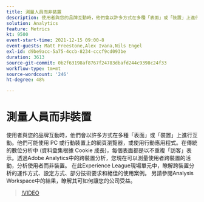 ```yaml
---
title: 測量人員而非裝置
description: 使用者與您的品牌互動時，他們會以許多方式在多種「表面」或「裝置」上進行互動。他們可能使用 PC 或行動裝置上的網頁瀏覽器，或使用行動應用程式。在傳統的數位分析中 (資料彙集根據 Cookie 成長)，每個表面都是以不重複「訪客」表示。透過Adobe Analytics中的跨裝置分析，您現在可以測量使用者跨裝置的活動，分析使用者而非裝置。 在此Experience League現場單元中，瞭解跨裝置分析的運作方式、設定方式、部分技術要求和絕佳的使用案例。 另請參閱Analysis Workspace中的結果，瞭解其可如何讓您的公司受益。
solution: Analytics
feature: Metrics
kt: 9500
event-start-time: 2021-12-15 09:00-8
event-guests: Matt Freestone,Alex Ivana,Nils Engel
exl-id: d9be9acc-5a75-4ccb-8234-cccf9cd093be
duration: 3613
source-git-commit: 0b2f63198af8767f24783dbafd244c9398c24f33
workflow-type: tm+mt
source-wordcount: '246'
ht-degree: 48%

---
```


# 測量人員而非裝置

使用者與您的品牌互動時，他們會以許多方式在多種「表面」或「裝置」上進行互動。他們可能使用 PC 或行動裝置上的網頁瀏覽器，或使用行動應用程式。在傳統的數位分析中 (資料彙集根據 Cookie 成長)，每個表面都是以不重複「訪客」表示。透過Adobe Analytics中的跨裝置分析，您現在可以測量使用者跨裝置的活動，分析使用者而非裝置。 在此Experience League現場單元中，瞭解跨裝置分析的運作方式、設定方式、部分技術要求和絕佳的使用案例。 另請參閱Analysis Workspace中的結果，瞭解其可如何讓您的公司受益。


>[!VIDEO](https://video.tv.adobe.com/v/339318/?quality=12&learn=on)

